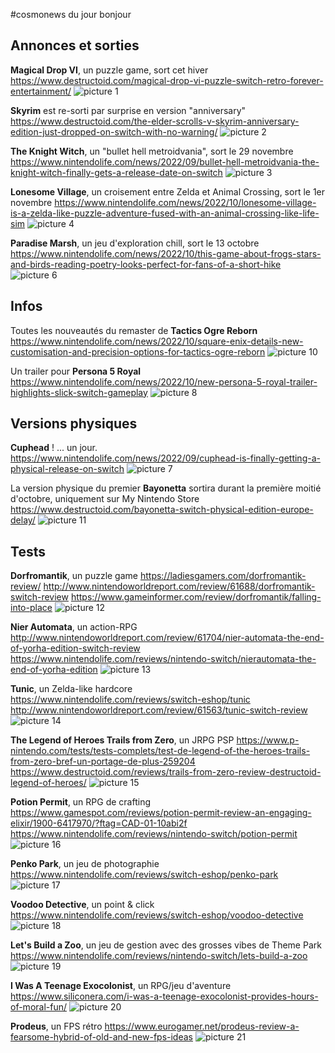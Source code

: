#cosmonews du jour bonjour

## Annonces et sorties

**Magical Drop VI**, un puzzle game, sort cet hiver
https://www.destructoid.com/magical-drop-vi-puzzle-switch-retro-forever-entertainment/
![picture 1](https://i.imgur.com/NmeMDYSm.jpg)  

**Skyrim** est re-sorti par surprise en version "anniversary"
https://www.destructoid.com/the-elder-scrolls-v-skyrim-anniversary-edition-just-dropped-on-switch-with-no-warning/
![picture 2](https://i.imgur.com/qXXvuDYm.jpg)  

**The Knight Witch**, un "bullet hell metroidvania", sort le 29 novembre
https://www.nintendolife.com/news/2022/09/bullet-hell-metroidvania-the-knight-witch-finally-gets-a-release-date-on-switch
![picture 3](https://i.imgur.com/vkzBtKKm.jpg)  

**Lonesome Village**, un croisement entre Zelda et Animal Crossing, sort le 1er novembre
https://www.nintendolife.com/news/2022/10/lonesome-village-is-a-zelda-like-puzzle-adventure-fused-with-an-animal-crossing-like-life-sim
![picture 4](https://i.imgur.com/9U7J1NPm.png)  

**Paradise Marsh**, un jeu d'exploration chill, sort le 13 octobre
https://www.nintendolife.com/news/2022/10/this-game-about-frogs-stars-and-birds-reading-poetry-looks-perfect-for-fans-of-a-short-hike
![picture 6](https://i.imgur.com/uFbI9XTm.png)  

## Infos

Toutes les nouveautés du remaster de **Tactics Ogre Reborn**
https://www.nintendolife.com/news/2022/10/square-enix-details-new-customisation-and-precision-options-for-tactics-ogre-reborn
![picture 10](https://i.imgur.com/QyJujJVm.jpg)  

Un trailer pour **Persona 5 Royal**
https://www.nintendolife.com/news/2022/10/new-persona-5-royal-trailer-highlights-slick-switch-gameplay
![picture 8](https://i.imgur.com/H0peYWwm.jpg)  

## Versions physiques

**Cuphead** ! ... un jour.
https://www.nintendolife.com/news/2022/09/cuphead-is-finally-getting-a-physical-release-on-switch
![picture 7](https://i.imgur.com/WaMIytbm.png)  

La version physique du premier **Bayonetta** sortira durant la première moitié d'octobre, uniquement sur My Nintendo Store
https://www.destructoid.com/bayonetta-switch-physical-edition-europe-delay/
![picture 11](https://i.imgur.com/bwPNoq4m.jpg)  

## Tests

**Dorfromantik**, un puzzle game
https://ladiesgamers.com/dorfromantik-review/
http://www.nintendoworldreport.com/review/61688/dorfromantik-switch-review
https://www.gameinformer.com/review/dorfromantik/falling-into-place
![picture 12](https://i.imgur.com/Nchm9rkm.png)  

**Nier Automata**, un action-RPG
http://www.nintendoworldreport.com/review/61704/nier-automata-the-end-of-yorha-edition-switch-review
https://www.nintendolife.com/reviews/nintendo-switch/nierautomata-the-end-of-yorha-edition
![picture 13](https://i.imgur.com/JrmKojXm.png)  

**Tunic**, un Zelda-like hardcore
https://www.nintendolife.com/reviews/switch-eshop/tunic
http://www.nintendoworldreport.com/review/61563/tunic-switch-review
![picture 14](https://i.imgur.com/h0GIlEcm.png)  

**The Legend of Heroes Trails from Zero**, un JRPG PSP
https://www.p-nintendo.com/tests/tests-complets/test-de-legend-of-the-heroes-trails-from-zero-bref-un-portage-de-plus-259204
https://www.destructoid.com/reviews/trails-from-zero-review-destructoid-legend-of-heroes/
![picture 15](https://i.imgur.com/08eXheYm.png)  

**Potion Permit**, un RPG de crafting
https://www.gamespot.com/reviews/potion-permit-review-an-engaging-elixir/1900-6417970/?ftag=CAD-01-10abi2f
https://www.nintendolife.com/reviews/nintendo-switch/potion-permit
![picture 16](https://i.imgur.com/4WcwGLrm.jpg)  

**Penko Park**, un jeu de photographie
https://www.nintendolife.com/reviews/switch-eshop/penko-park
![picture 17](https://i.imgur.com/5qHRddIm.png)  

**Voodoo Detective**, un point & click
https://www.nintendolife.com/reviews/switch-eshop/voodoo-detective
![picture 18](https://i.imgur.com/Jpt5irIm.jpg)  

**Let's Build a Zoo**, un jeu de gestion avec des grosses vibes de Theme Park
https://www.nintendolife.com/reviews/nintendo-switch/lets-build-a-zoo
![picture 19](https://i.imgur.com/zB1JNt6m.jpg)  

**I Was A Teenage Exocolonist**, un RPG/jeu d'aventure
https://www.siliconera.com/i-was-a-teenage-exocolonist-provides-hours-of-moral-fun/
![picture 20](https://i.imgur.com/vBg1FJEm.jpg)  

**Prodeus**, un FPS rétro
https://www.eurogamer.net/prodeus-review-a-fearsome-hybrid-of-old-and-new-fps-ideas
![picture 21](https://i.imgur.com/jB8Pl9bm.jpg)  
